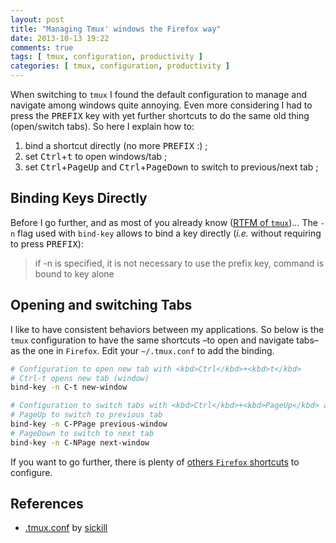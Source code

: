 ```yaml
---
layout: post
title: "Managing Tmux' windows the Firefox way"
date: 2013-10-13 19:22
comments: true
tags: [ tmux, configuration, productivity ]
categories: [ tmux, configuration, productivity ]
---
```


When switching to `tmux` I found the default configuration to manage and navigate among windows quite annoying. Even more considering I had to press the <kbd>PREFIX</kbd> key with yet further shortcuts to do the same old thing (open/switch tabs). So here I explain how to:

1. bind a shortcut directly (no more <kbd>PREFIX</kbd> :) ;
2. set <kbd>Ctrl</kbd>+<kbd>t</kbd> to open windows/tab ;
2. set <kbd>Ctrl</kbd>+<kbd>PageUp</kbd> and <kbd>Ctrl</kbd>+<kbd>PageDown</kbd> to switch to previous/next tab ;
<!--more-->

## Binding Keys Directly

Before I go further, and as most of you already know ([<abbr title="Read The Fucking Manual">RTFM</abbr> of `tmux`](http://www.openbsd.org/cgi-bin/man.cgi?query=tmux))… The `-n` flag used with `bind-key` allows to bind a key directly (_i.e._ without requiring to press <kbd>PREFIX</kbd>):

> if -n is specified, it is not necessary to use the prefix key, command 
> is bound to key alone

## Opening and switching Tabs

I like to have consistent behaviors between my applications. So below is the `tmux` configuration to have the same shortcuts –to open and navigate tabs– as the one in `Firefox`. Edit your `~/.tmux.conf` to add the binding.

```bash 
# Configuration to open new tab with <kbd>Ctrl</kbd>+<kbd>t</kbd>
# Ctrl-t opens new tab (window)
bind-key -n C-t new-window
```

```bash 
# Configuration to switch tabs with <kbd>Ctrl</kbd>+<kbd>PageUp</kbd> and <kbd>Ctrl</kbd>+<kbd>PageDown</kbd>
# PageUp to switch to previous tab
bind-key -n C-PPage previous-window
# PageDown to switch to next tab
bind-key -n C-NPage next-window
```

If you want to go further, there is plenty of [others `Firefox` shortcuts](https://support.mozilla.org/en-US/kb/keyboard-shortcuts-perform-firefox-tasks-quickly?redirectlocale=en-US&redirectslug=Keyboard+shortcuts#w_windows-tabs) to configure.

## References

* [.tmux.conf](https://github.com/sickill/dotfiles/blob/master/.tmux.conf) by [sickill](https://github.com/sickill)
